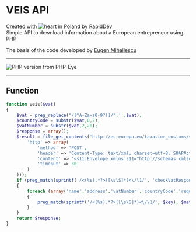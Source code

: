 # VEIS API
[Created with ![heart](http://i.imgur.com/oXJmdtz.gif) in Poland by RapidDev](http://rapiddev.pl/)<br />
Simple API to download information about a European entrepreneur using PHP

The basis of the code developed by [Eugen Mihailescu](https://github.com/eugenmihailescu)
***
![PHP version from PHP-Eye](https://img.shields.io/php-eye/symfony/symfony.svg?style=for-the-badge)
***

## Function
```php
function veis($vat)
{
	$vat = preg_replace("/[^A-Za-z0-9?!]/",'',$vat);
	$countryCode = substr($vat,0,2);
	$vatNumber = substr($vat,2,20);
	$response = array();
	$result = file_get_contents('http://ec.europa.eu/taxation_customs/vies/services/checkVatService', false, stream_context_create(array(
		'http' => array(
			'method' => 'POST',
			'header' => 'Content-Type: text/xml; charset=utf-8; SOAPAction: checkVatService',
			'content' => '<s11:Envelope xmlns:s11="http://schemas.xmlsoap.org/soap/envelope/"><s11:Body><tns1:checkVat xmlns:tns1="urn:ec.europa.eu:taxud:vies:services:checkVat:types"><tns1:countryCode>'.$countryCode.'</tns1:countryCode><tns1:vatNumber>'.$vatNumber.'</tns1:vatNumber></tns1:checkVat></s11:Body></s11:Envelope>',
			'timeout' => 30
		)
	)));
	if (preg_match(sprintf('/<(%s).*?>([\s\S]*)<\/\1/', 'checkVatResponse'), $result, $matches))
	{
		foreach (array('name','address','vatNumber','countryCode','requestDate','valid') as $key)
		{
			preg_match(sprintf('/<(%s).*?>([\s\S]*)<\/\1/', $key), $matches [2], $value) && $response[$key] = $value [2];
		}
	}
	return $response;
}
```
